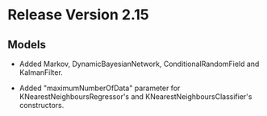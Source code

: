 # Release Version 2.15

## Models

* Added Markov, DynamicBayesianNetwork, ConditionalRandomField and KalmanFilter.

* Added "maximumNumberOfData" parameter for KNearestNeighboursRegressor's and KNearestNeighboursClassifier's constructors.
